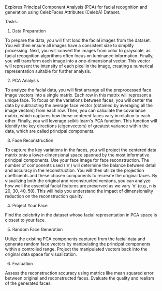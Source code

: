 Explores Principal Component Analysis (PCA) for facial recognition and generation using CelebFaces Attributes (CelebA) Dataset.

Tasks:

1. Data Preparation

To prepare the data, you will first load the facial images from the dataset. You will then ensure all images have a consistent size to simplify processing. Next, you will convert the images from color to grayscale, as facial recognition algorithms often focus on luminance information. Finally, you will transform each image into a one-dimensional vector. This vector will represent the intensity of each pixel in the image, creating a numerical representation suitable for further analysis.

2. PCA Analysis

To analyze the facial data, you will first arrange all the preprocessed face image vectors into a single matrix. Each row in this matrix will represent a unique face. To focus on the variations between faces, you will center the data by subtracting the average face vector (obtained by averaging all the image vectors) from each row.  Then, you can calculate the covariance matrix, which captures how these centered faces vary in relation to each other. Finally, you will leverage scikit-learn's PCA function. This function will identify the key directions (eigenvectors) of greatest variance within the data, which are called principal components.

3. Face Reconstruction

To capture the key variations in the faces, you will project the centered data matrix onto a lower-dimensional space spanned by the most informative principal components. Use your face image for face reconstruction. The number of components used ('n') will determine the balance between detail and accuracy in the reconstruction. You will then utilize the projection coefficients and these chosen components to recreate the original faces. By visualizing both the original and reconstructed versions, you can analyze how well the essential facial features are preserved as we vary 'n' (e.g., n is 20, 30, 40, 50). This will help you understand the impact of dimensionality reduction on the reconstruction quality.

4. Project Your Face

Find the celebrity in the dataset whose facial representation in PCA space is closest to your face.

5. Random Face Generation

Utilize the existing PCA components captured from the facial data and generate random face vectors by manipulating the principal components within a controlled range. Project the manipulated vectors back into the original data space for visualization.

6. Evaluation

Assess the reconstruction accuracy using metrics like mean squared error between original and reconstructed faces. Evaluate the quality and realism of the generated faces.

